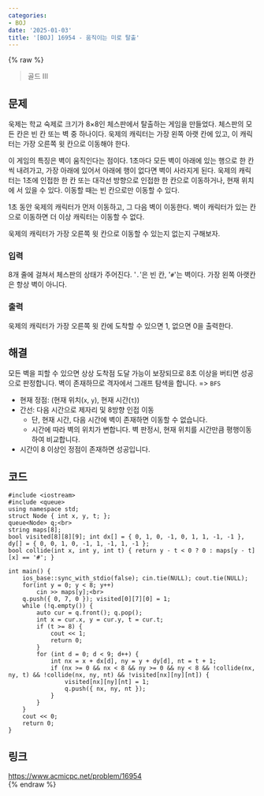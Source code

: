 ```yaml
---
categories:
- BOJ
date: '2025-01-03'
title: '[BOJ] 16954 - 움직이는 미로 탈출'
---
```


{% raw %}
> 골드 III<br>

## 문제
욱제는 학교 숙제로 크기가 8×8인 체스판에서 탈출하는 게임을 만들었다. 체스판의 모든 칸은 빈 칸 또는 벽 중 하나이다. 욱제의 캐릭터는 가장 왼쪽 아랫 칸에 있고, 이 캐릭터는 가장 오른쪽 윗 칸으로 이동해야 한다.

이 게임의 특징은 벽이 움직인다는 점이다. 1초마다 모든 벽이 아래에 있는 행으로 한 칸씩 내려가고, 가장 아래에 있어서 아래에 행이 없다면 벽이 사라지게 된다. 욱제의 캐릭터는 1초에 인접한 한 칸 또는 대각선 방향으로 인접한 한 칸으로 이동하거나, 현재 위치에 서 있을 수 있다. 이동할 때는 빈 칸으로만 이동할 수 있다.

1초 동안 욱제의 캐릭터가 먼저 이동하고, 그 다음 벽이 이동한다. 벽이 캐릭터가 있는 칸으로 이동하면 더 이상 캐릭터는 이동할 수 없다.

욱제의 캐릭터가 가장 오른쪽 윗 칸으로 이동할 수 있는지 없는지 구해보자.

### 입력
8개 줄에 걸쳐서 체스판의 상태가 주어진다. '`.`'은 빈 칸, '`#`'는 벽이다. 가장 왼쪽 아랫칸은 항상 벽이 아니다.

### 출력
욱제의 캐릭터가 가장 오른쪽 윗 칸에 도착할 수 있으면 1, 없으면 0을 출력한다.

## 해결
모든 벽을 피할 수 있으면 상상 도착점 도달 가능이 보장되므로 8초 이상을 버티면 성공으로 판정합니다. 벽이 존재하므로 격자에서 그래프 탐색을 합니다. => `BFS`<br>
- 현재 정점: (현재 위치(`x`, `y`), 현재 시간(`t`))
- 간선: 다음 시간으로 제자리 및 8방향 인접 이동
	- 단, 현재 시간, 다음 시간에 벽이 존재하면 이동할 수 없습니다.
	- 시간에 따라 벽의 위치가 변합니다. 벽 판정시, 현재 위치를 시간만큼 평행이동하여 비교합니다.
- 시간이 8 이상인 정점이 존재하면 성공입니다.

## 코드
```
#include <iostream>
#include <queue>
using namespace std;
struct Node { int x, y, t; };
queue<Node> q;<br>
string maps[8];
bool visited[8][8][9]; int dx[] = { 0, 1, 0, -1, 0, 1, 1, -1, -1 }, dy[] = { 0, 0, 1, 0, -1, 1, -1, 1, -1 };
bool collide(int x, int y, int t) { return y - t < 0 ? 0 : maps[y - t][x] == '#'; }

int main() {
	ios_base::sync_with_stdio(false); cin.tie(NULL); cout.tie(NULL);
	for(int y = 0; y < 8; y++)
		cin >> maps[y];<br>
	q.push({ 0, 7, 0 }); visited[0][7][0] = 1;
	while (!q.empty()) {
		auto cur = q.front(); q.pop();
		int x = cur.x, y = cur.y, t = cur.t;
		if (t >= 8) {
			cout << 1;
			return 0;
		}
		for (int d = 0; d < 9; d++) {
			int nx = x + dx[d], ny = y + dy[d], nt = t + 1;
			if (nx >= 0 && nx < 8 && ny >= 0 && ny < 8 && !collide(nx, ny, t) && !collide(nx, ny, nt) && !visited[nx][ny][nt]) {
				visited[nx][ny][nt] = 1;
				q.push({ nx, ny, nt });
			}
		}
	}
	cout << 0;
	return 0;
}
```

## 링크
https://www.acmicpc.net/problem/16954<br>
{% endraw %}